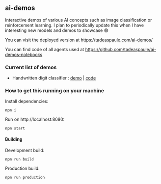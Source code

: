 ## ai-demos
Interactive demos of various AI concepts such as image classification or reinforcement learning. I plan to periodically update this when I have interesting new models and demos to showcase :smile:

You can visit the deployed version at https://tadeaspaule.com/ai-demos/

You can find code of all agents used at https://github.com/tadeaspaule/ai-demos-notebooks

### Current list of demos
- Handwritten digit classifier : [demo](https://tadeaspaule.com/ai-demos/mnist.html) | [code](https://github.com/tadeaspaule/ai-demos-notebooks/tree/master/mnist)

### How to get this running on your machine

Install dependencies:
```
npm i
```

Run on http://localhost:8080:
```
npm start
```

#### Building

Development build:
```
npm run build
```

Production build:
```
npm run production
```
